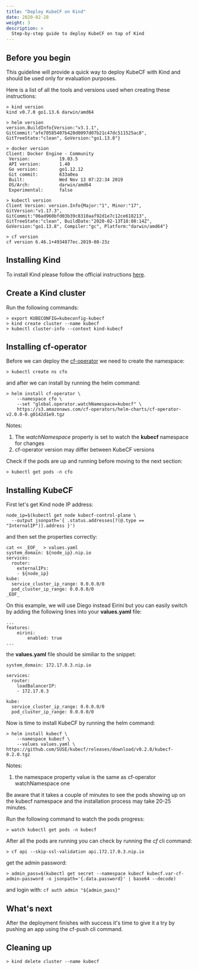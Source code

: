 ```yaml
---
title: "Deploy KubeCF on Kind"
date: 2020-02-28
weight: 3
description: >
  Step-by-step guide to deploy KubeCF on top of Kind
---
```


## Before you begin

This guideline will provide a quick way to deploy KubeCF with Kind and should be used only for evaluation purposes.

Here is a list of all the tools and versions used when creating these instructions:

```
> kind version
kind v0.7.0 go1.13.6 darwin/amd64
```

```
> helm version
version.BuildInfo{Version:"v3.1.1", GitCommit:"afe70585407b420d0097d07b21c47dc511525ac8", GitTreeState:"clean", GoVersion:"go1.13.8"}
```

```
> docker version
Client: Docker Engine - Community
 Version:           19.03.5
 API version:       1.40
 Go version:        go1.12.12
 Git commit:        633a0ea
 Built:             Wed Nov 13 07:22:34 2019
 OS/Arch:           darwin/amd64
 Experimental:      false
```

```
> kubectl version
Client Version: version.Info{Major:"1", Minor:"17", GitVersion:"v1.17.3", GitCommit:"06ad960bfd03b39c8310aaf92d1e7c12ce618213", GitTreeState:"clean", BuildDate:"2020-02-13T18:08:14Z", GoVersion:"go1.13.8", Compiler:"gc", Platform:"darwin/amd64"}
```

```
> cf version
cf version 6.46.1+4934877ec.2019-08-23z
```

## Installing Kind

To install Kind please follow the official instructions [here](https://kind.sigs.k8s.io/docs/user/quick-start/).

## Create a Kind cluster

Run the following commands:
``` 
> export KUBECONFIG=kubeconfig-kubecf
> kind create cluster --name kubecf
> kubectl cluster-info --context kind-kubecf
```

## Installing cf-operator

Before we can deploy the [cf-operator](https://github.com/cloudfoundry-incubator/cf-operator) we need to create the namespace:

```
> kubectl create ns cfo
```

and after we can install by running the helm command:

```
> helm install cf-operator \
    --namespace cfo \
    --set "global.operator.watchNamespace=kubecf" \
    https://s3.amazonaws.com/cf-operators/helm-charts/cf-operator-v2.0.0-0.g0142d1e9.tgz
```

Notes:

1. The *watchNamespace* property is set to watch the **kubecf** namespace for changes
2. cf-operator version may differ between KubeCF versions

Check if the pods are up and running before moving to the next section:

```
> kubectl get pods -n cfo
```

## Installing KubeCF

First let's get Kind node IP address:

```
node_ip=$(kubectl get node kubecf-control-plane \
  --output jsonpath='{ .status.addresses[?(@.type == "InternalIP")].address }')
```

and then set the properties correctly:
```
cat << _EOF_  > values.yaml
system_domain: ${node_ip}.nip.io
services:
  router:
    externalIPs:
    - ${node_ip}
kube:
  service_cluster_ip_range: 0.0.0.0/0
  pod_cluster_ip_range: 0.0.0.0/0
_EOF_
```

On this example, we will use Diego instead Eirini but you can easily switch by adding the following 
lines into your **values.yaml** file:

```
...
features:
    eirini:
        enabled: true
...
```

the **values.yaml** file should be similiar to the snippet:

```
system_domain: 172.17.0.3.nip.io

services:
  router:
    loadBalancerIP:
    - 172.17.0.3

kube:
  service_cluster_ip_range: 0.0.0.0/0
  pod_cluster_ip_range: 0.0.0.0/0
```

Now is time to install KubeCF by running the helm command:

```
> helm install kubecf \
    --namespace kubecf \
    --values values.yaml \
https://github.com/SUSE/kubecf/releases/download/v0.2.0/kubecf-0.2.0.tgz
```

Notes:

1. the namespace property value is the same as cf-operator watchNamespace one

Be aware that it takes a couple of minutes to see the pods showing up on the kubecf namespace and the installation process may take 20-25 minutes.

Run the following command to watch the pods progress:

```
> watch kubectl get pods -n kubecf
```

After all the pods are running you can check by running the *cf* cli command:

```
> cf api --skip-ssl-validation api.172.17.0.3.nip.io
```

get the admin password:

```
> admin_pass=$(kubectl get secret --namespace kubecf kubecf.var-cf-admin-password -o jsonpath='{.data.password}' | base64 --decode)
```

and login with: `cf auth admin "${admin_pass}"`

## What's next

After the deployment finishes with success it's time to give it a try by pushing an app using the cf-push cli command.

## Cleaning up

```
> kind delete cluster --name kubecf
```
